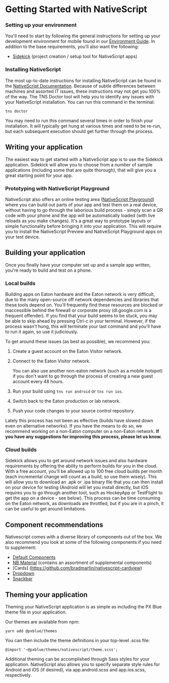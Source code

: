 # Getting Started with NativeScript

### Setting up your environment
You'll need to start by following the general instructions for setting up your development environment for mobile found in our [Environment Guide](/development/environment). In addition to the base requirements, you'll also want the following:

- [Sidekick](https://www.nativescript.org/nativescript-sidekick) (project creation / setup tool for NativeScript apps)

### Installing NativeScript
The most up-to-date instructions for installing NativeScript can be found in the [NativeScript Documentation](https://docs.nativescript.org/start/quick-setup). Because of subtle differences between machines and assorted IT issues, these instructions may not get you 100% of the way. The TNS Doctor tool will help you to identify any issues with your NativeScript installation. You can run this command in the terminal:

```
tns doctor
```

You may need to run this command several times in order to finish your installation. It will typically get hung at various times and need to be re-run, but each subsequent execution should get further through the process.

## Writing your application
The easiest way to get started with a NativeScript app is to use the Sidekick application. Sidekick will allow you to choose from a number of sample applications (including some that are quite thorough), that will give you a great starting point for your app.

### Prototyping with NativeScript Playground
NativeScript also offers an online testing area ([NativeScript Playground](https://play.nativescript.org/)) where you can build out parts of your app and test them on a real device, without having to go through the laborious build process - simply scan a QR code with your phone and the app will be automatically loaded (with live reloads as you make changes). It's a great way to prototype layouts or simple functionality before bringing it into your application. This will require you to install the NativeScript Preview and NativeScript Playground apps on your test device.


## Building your application
Once you finally have your computer set up and a sample app written, you're ready to build and test on a phone.

### Local builds
Building apps on Eaton hardware and the Eaton network is very difficult, due to the many open-source off network dependencies and libraries that these tools depend on. You'll frequently find these resources are blocked or inaccessible behind the firewall or corporate proxy (dl.google.com is a frequent offender). If you find that your build seems to be stuck, you may be able to skip ahead by pressing Ctrl-c in your terminal. However, if the process wasn't hung, this will terminate your last command and you'll have to run it again, so use it judiciously.

To get around these issues (as best as possible), we recommend you:
1. Create a guest account on the Eaton Visitor network.
2. Connect to the Eaton Visitor network.

    You can also use another non-eaton network (such as a mobile hotspot) if you don't want to go through the process of creating a new guest account every 48 hours.
3. Run your build using ```tns run android``` or ```tns run ios```.
4. Switch back to the Eaton production or lab network.
5. Push your code changes to your source control repository.

Lately this process has not been as effective (builds have slowed down even on alternative networks). If you have the means to do so, we recommend working on a non-Eaton computer on a non-Eaton network. **If you have any suggestions for improving this process, please let us know.**

### Cloud builds
Sidekick allows you to get around network issues and also hardware requirements by offering the ability to perform builds for you in the cloud. With a free account, you'll be allowed up to 100 free cloud builds per month (each incremental change will count as a build, so use them wisely). This will allow you to download an .apk or .ipa binary file that you can then install on your device for testing (Android will let you install directly, but iOS requires you to go through another tool, such as HockeyApp or TestFlight to get the app on a device - see below). This process can be time consuming on the Eaton network, as downloads are throttled, but if you are in a pinch, it can be useful to get around limitations.

## Component recommendations
Nativescript comes with a diverse library of components out of the box. We also recommend you look at some of the following components if you need to supplement:
- [Default Components](https://docs.nativescript.org/angular/ui/components)
- [NB Material](https://github.com/nabil-mansouri/nativescript-nbmaterial) (contains an assortment of supplemental components)
- [Cards] (https://github.com/bradmartin/nativescript-cardview)
- [Dropdown](https://github.com/PeterStaev/NativeScript-Drop-Down)
- [Snackbar](https://github.com/bradmartin/nativescript-snackbar)

## Theming your application
Theming your NativeScript application is as simple as including the PX Blue theme file in your application.

Our themes are available from npm:

```
yarn add @pxblue/themes
```

You can then include the theme definitions in your top-level .scss file:

```
@import '~@pxblue/themes/nativescript/theme.scss';
```

Additional theming can be accomplished through Sass styles for your application. NativeScript also allows you to specify separate style rules for Android and iOS (if desired), via app.android.scss and app.ios.scss, respectively.